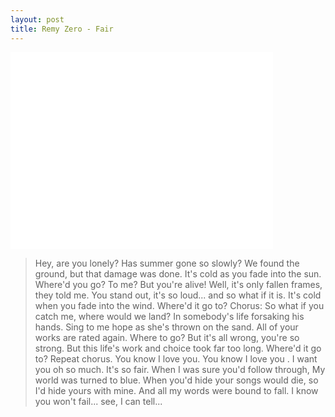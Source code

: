 ```yaml
---
layout: post
title: Remy Zero - Fair
---
```


<iframe width="420" height="315" src="//www.youtube.com/embed/JbGTzJcyjGI" frameborder="0" allowfullscreen></iframe>

> Hey, are you lonely? Has summer gone so slowly? We found the ground, but that damage was done. It's cold as you fade into the sun. Where'd you go? To me? But you're alive! Well, it's only fallen frames, they told me. You stand out, it's so loud... and so what if it is. It's cold when you fade into the wind. Where'd it go to? Chorus: So what if you catch me, where would we land? In somebody's life forsaking his hands. Sing to me hope as she's thrown on the sand. All of your works are rated again. Where to go? But it's all wrong, you're so strong. But this life's work and choice took far too long. Where'd it go to? Repeat chorus. You know I love you. You know I love you . I want you oh so much. It's so fair. When I was sure you'd follow through, My world was turned to blue. When you'd hide your songs would die, so I'd hide yours with mine. And all my words were bound to fall. I know you won't fail... see, I can tell...
